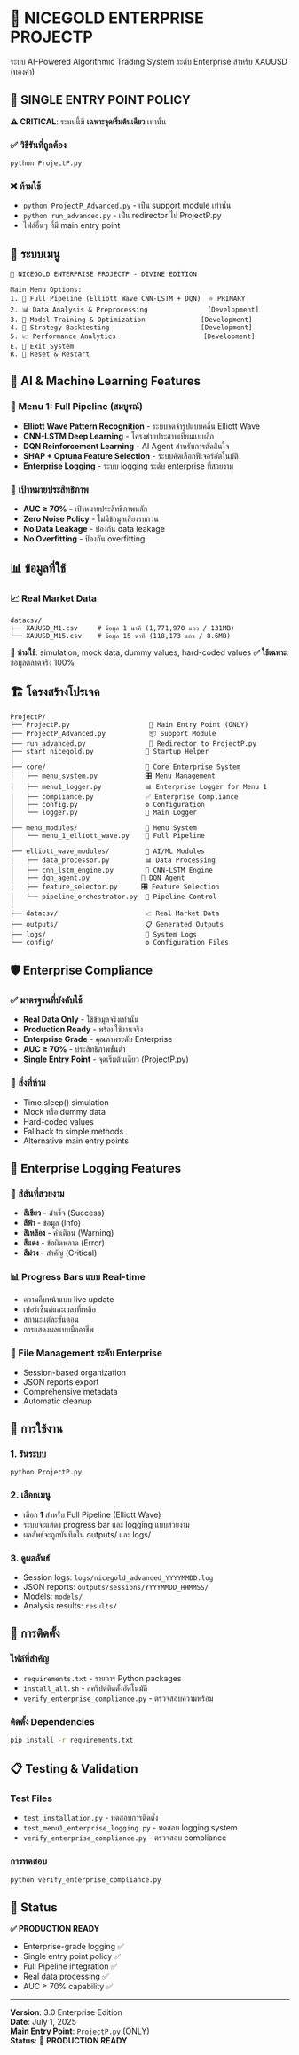 # 🏢 NICEGOLD ENTERPRISE PROJECTP

ระบบ AI-Powered Algorithmic Trading System ระดับ Enterprise สำหรับ XAUUSD (ทองคำ)

## 🚀 SINGLE ENTRY POINT POLICY

**⚠️ CRITICAL**: ระบบนี้มี **เฉพาะจุดเริ่มต้นเดียว** เท่านั้น

### ✅ วิธีรันที่ถูกต้อง
```bash
python ProjectP.py
```

### ❌ ห้ามใช้
- `python ProjectP_Advanced.py` - เป็น support module เท่านั้น
- `python run_advanced.py` - เป็น redirector ไป ProjectP.py
- ไฟล์อื่นๆ ที่มี main entry point

## 🎯 ระบบเมนู

```
🏢 NICEGOLD ENTERPRISE PROJECTP - DIVINE EDITION

Main Menu Options:
1. 🌊 Full Pipeline (Elliott Wave CNN-LSTM + DQN)  ⭐ PRIMARY
2. 📊 Data Analysis & Preprocessing               [Development]
3. 🤖 Model Training & Optimization              [Development]
4. 🎯 Strategy Backtesting                       [Development]
5. 📈 Performance Analytics                      [Development]
E. 🚪 Exit System
R. 🔄 Reset & Restart
```

## 🧠 AI & Machine Learning Features

### 🌊 Menu 1: Full Pipeline (สมบูรณ์)
- **Elliott Wave Pattern Recognition** - ระบบจดจำรูปแบบคลื่น Elliott Wave
- **CNN-LSTM Deep Learning** - โครงข่ายประสาทเทียมแบบลึก
- **DQN Reinforcement Learning** - AI Agent สำหรับการตัดสินใจ
- **SHAP + Optuna Feature Selection** - ระบบคัดเลือกฟีเจอร์อัตโนมัติ
- **Enterprise Logging** - ระบบ logging ระดับ enterprise ที่สวยงาม

### 🎯 เป้าหมายประสิทธิภาพ
- **AUC ≥ 70%** - เป้าหมายประสิทธิภาพหลัก
- **Zero Noise Policy** - ไม่มีข้อมูลเสียงรบกวน
- **No Data Leakage** - ป้องกัน data leakage
- **No Overfitting** - ป้องกัน overfitting

## 📊 ข้อมูลที่ใช้

### 📈 Real Market Data
```
datacsv/
├── XAUUSD_M1.csv     # ข้อมูล 1 นาที (1,771,970 แถว / 131MB)
└── XAUUSD_M15.csv    # ข้อมูล 15 นาที (118,173 แถว / 8.6MB)
```

**🚫 ห้ามใช้**: simulation, mock data, dummy values, hard-coded values
**✅ ใช้เฉพาะ**: ข้อมูลตลาดจริง 100%

## 🏗️ โครงสร้างโปรเจค

```
ProjectP/
├── ProjectP.py                    🚀 Main Entry Point (ONLY)
├── ProjectP_Advanced.py           📦 Support Module
├── run_advanced.py                🔄 Redirector to ProjectP.py
├── start_nicegold.py             🎯 Startup Helper
│
├── core/                         🏢 Core Enterprise System
│   ├── menu_system.py            🎛️ Menu Management
│   ├── menu1_logger.py           📊 Enterprise Logger for Menu 1
│   ├── compliance.py             ✅ Enterprise Compliance
│   ├── config.py                 ⚙️ Configuration
│   └── logger.py                 📝 Main Logger
│
├── menu_modules/                 🎪 Menu System
│   └── menu_1_elliott_wave.py    🌊 Full Pipeline
│
├── elliott_wave_modules/         🧠 AI/ML Modules
│   ├── data_processor.py         📊 Data Processing
│   ├── cnn_lstm_engine.py        🤖 CNN-LSTM Engine
│   ├── dqn_agent.py             🎯 DQN Agent
│   ├── feature_selector.py      🎛️ Feature Selection
│   └── pipeline_orchestrator.py  🎼 Pipeline Control
│
├── datacsv/                      📈 Real Market Data
├── outputs/                      📋 Generated Outputs
├── logs/                         📝 System Logs
└── config/                       ⚙️ Configuration Files
```

## 🛡️ Enterprise Compliance

### ✅ มาตรฐานที่บังคับใช้
- **Real Data Only** - ใช้ข้อมูลจริงเท่านั้น
- **Production Ready** - พร้อมใช้งานจริง
- **Enterprise Grade** - คุณภาพระดับ Enterprise
- **AUC ≥ 70%** - ประสิทธิภาพขั้นต่ำ
- **Single Entry Point** - จุดเริ่มต้นเดียว (ProjectP.py)

### 🚫 สิ่งที่ห้าม
- Time.sleep() simulation
- Mock หรือ dummy data
- Hard-coded values
- Fallback to simple methods
- Alternative main entry points

## 🎨 Enterprise Logging Features

### 🌈 สีสันที่สวยงาม
- **สีเขียว** - สำเร็จ (Success)
- **สีฟ้า** - ข้อมูล (Info) 
- **สีเหลือง** - คำเตือน (Warning)
- **สีแดง** - ข้อผิดพลาด (Error)
- **สีม่วง** - สำคัญ (Critical)

### 📊 Progress Bars แบบ Real-time
- ความคืบหน้าแบบ live update
- เปอร์เซ็นต์และเวลาที่เหลือ
- สถานะแต่ละขั้นตอน
- การแสดงผลแบบมืออาชีพ

### 📁 File Management ระดับ Enterprise
- Session-based organization
- JSON reports export
- Comprehensive metadata
- Automatic cleanup

## 🚀 การใช้งาน

### 1. รันระบบ
```bash
python ProjectP.py
```

### 2. เลือกเมนู
- เลือก **1** สำหรับ Full Pipeline (Elliott Wave)
- ระบบจะแสดง progress bar และ logging แบบสวยงาม
- ผลลัพธ์จะถูกบันทึกใน outputs/ และ logs/

### 3. ดูผลลัพธ์
- Session logs: `logs/nicegold_advanced_YYYYMMDD.log`
- JSON reports: `outputs/sessions/YYYYMMDD_HHMMSS/`
- Models: `models/`
- Analysis results: `results/`

## 🔧 การติดตั้ง

### ไฟล์ที่สำคัญ
- `requirements.txt` - รายการ Python packages
- `install_all.sh` - สคริปต์ติดตั้งอัตโนมัติ
- `verify_enterprise_compliance.py` - ตรวจสอบความพร้อม

### ติดตั้ง Dependencies
```bash
pip install -r requirements.txt
```

## 📋 Testing & Validation

### Test Files
- `test_installation.py` - ทดสอบการติดตั้ง
- `test_menu1_enterprise_logging.py` - ทดสอบ logging system
- `verify_enterprise_compliance.py` - ตรวจสอบ compliance

### การทดสอบ
```bash
python verify_enterprise_compliance.py
```

## 🎉 Status

**✅ PRODUCTION READY**
- Enterprise-grade logging ✅
- Single entry point policy ✅ 
- Full Pipeline integration ✅
- Real data processing ✅
- AUC ≥ 70% capability ✅

---

**Version**: 3.0 Enterprise Edition  
**Date**: July 1, 2025  
**Main Entry Point**: `ProjectP.py` (ONLY)  
**Status**: 🚀 **PRODUCTION READY**